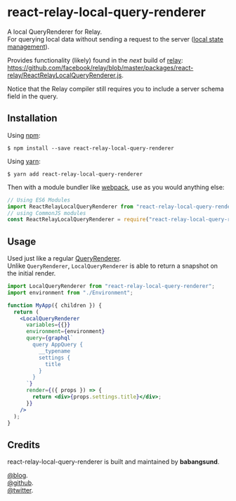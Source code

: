 # react-relay-local-query-renderer

A local QueryRenderer for Relay.  
For querying local data without sending a request to the server ([local state management](https://babangsund.com/relay_local_state_management/)).

Provides functionality (likely) found in the *next* build of [relay](https://relay.dev/):  
https://github.com/facebook/relay/blob/master/packages/react-relay/ReactRelayLocalQueryRenderer.js.

Notice that the Relay compiler still requires you to include a server schema field in the query.  

## Installation

Using [npm](https://www.npmjs.com/):

    $ npm install --save react-relay-local-query-renderer

Using [yarn](https://yarnpkg.com/):

    $ yarn add react-relay-local-query-renderer


Then with a module bundler like [webpack](https://webpack.github.io/), use as you would anything else:

```js
// Using ES6 Modules
import ReactRelayLocalQueryRenderer from "react-relay-local-query-renderer";
// using CommonJS modules
const ReactRelayLocalQueryRenderer = require("react-relay-local-query-renderer");
```


## Usage

Used just like a regular [QueryRenderer](https://relay.dev/docs/en/query-renderer).  
Unlike `QueryRenderer`,  `LocalQueryRenderer` is able to return a snapshot on the initial render.

```jsx
import LocalQueryRenderer from "react-relay-local-query-renderer";
import environment from "./Environment";

function MyApp({ children }) {
  return (
    <LocalQueryRenderer
      variables={{}}	 
      environment={environment}
      query={graphql`
        query AppQuery {
          __typename
          settings {
            title
          }
        }
      `}
      render={({ props }) => {
        return <div>{props.settings.title}</div>;
      }}
    />
  );
}
```



## Credits

react-relay-local-query-renderer is built and maintained by **babangsund**.  

[@blog](https://babangsund.com/).  
[@github](https://github.com/babangsund).  
[@twitter](https://twitter.com/babangsund).  
